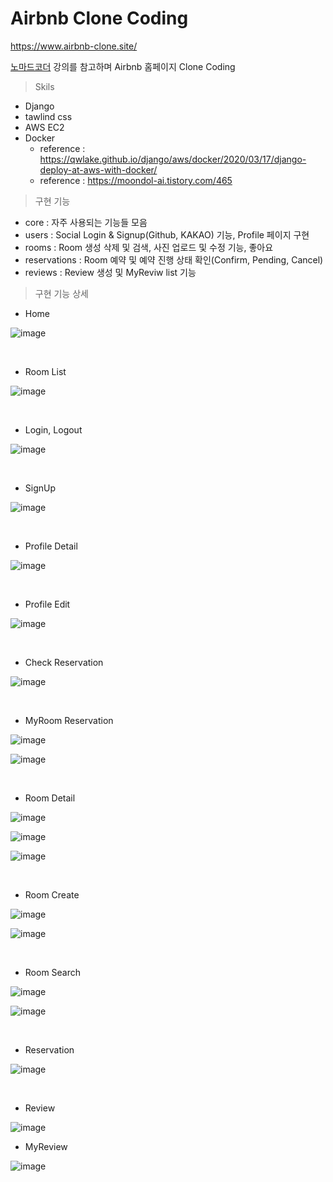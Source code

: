 # Airbnb Clone Coding

<a href="https://www.airbnb-clone.site/">https://www.airbnb-clone.site/</a>

<a href="https://nomadcoders.co/airbnb-clone">노마드코더</a> 강의를 참고하며 Airbnb 홈페이지 Clone Coding

> Skils

- Django
- tawlind css
- AWS EC2
- Docker
  - reference : https://qwlake.github.io/django/aws/docker/2020/03/17/django-deploy-at-aws-with-docker/
  - reference : https://moondol-ai.tistory.com/465

> 구현 기능

- core : 자주 사용되는 기능들 모음
- users : Social Login & Signup(Github, KAKAO) 기능, Profile 페이지 구현
- rooms :  Room 생성 삭제 및 검색, 사진 업로드 및 수정 기능, 좋아요
- reservations : Room 예약 및 예약 진행 상태 확인(Confirm, Pending, Cancel)
- reviews : Review 생성 및 MyReviw list 기능


> 구현 기능 상세

- Home

![image](https://user-images.githubusercontent.com/76996686/159270377-6f8a00e7-82eb-4f8d-93c0-20c72fc995e1.png)
 
<br>

- Room List

![image](https://user-images.githubusercontent.com/76996686/161485927-4f560d98-9512-467a-a840-149e9cbfc664.png)

<br>

- Login, Logout

![image](https://user-images.githubusercontent.com/76996686/159270630-5c51f5e9-0a09-4db6-b448-79426a13d695.png)

<br>

- SignUp

![image](https://user-images.githubusercontent.com/76996686/159270839-8351d5a2-3fc8-4ebe-94a6-9417f31dace4.png)
 
<br>

- Profile Detail

![image](https://user-images.githubusercontent.com/76996686/159271578-9285e351-9323-4c45-8485-c6f3375558a8.png)

<br>

- Profile Edit

![image](https://user-images.githubusercontent.com/76996686/159271687-bf8d2565-0cef-4fa5-80ba-159fce1491e2.png)
 
<br>

- Check Reservation

![image](https://user-images.githubusercontent.com/76996686/159274016-f669547f-002a-4247-af1c-71870a4c9419.png)

<br>

- MyRoom Reservation

![image](https://user-images.githubusercontent.com/76996686/159274876-2be28476-d02b-4a04-9f46-c0e9c9798ea7.png)

![image](https://user-images.githubusercontent.com/76996686/159274986-3b725aea-54b9-4b8d-b0c6-82ca9141cb74.png)

<br>

- Room Detail

![image](https://user-images.githubusercontent.com/76996686/159275173-d3cffeb9-ffcb-4fd6-a284-3f7e8ffa72d2.png)

![image](https://user-images.githubusercontent.com/76996686/161485428-eab68011-9266-4e1d-b2ab-aef7884c0cd4.png)

![image](https://user-images.githubusercontent.com/76996686/159275320-195a25b3-baa8-44d5-84f7-26a07e57e820.png)

 
<br>

- Room Create

![image](https://user-images.githubusercontent.com/76996686/159275473-6281c3a7-5d98-4336-9f5b-7be48b7a6006.png)

![image](https://user-images.githubusercontent.com/76996686/159275532-07dfe695-d6b4-45f1-a185-ffb45c87f48a.png)
 
<br>

- Room Search

![image](https://user-images.githubusercontent.com/76996686/159276514-878ee7c9-e7d5-4304-a0a1-d95182b8c75b.png)

![image](https://user-images.githubusercontent.com/76996686/159276764-f820e535-4606-4be9-b500-77c16056de47.png)

<br>

- Reservation

![image](https://user-images.githubusercontent.com/76996686/159276919-4f04426a-64f5-403b-aa43-d4ad030bb392.png)
 
<br>

- Review

![image](https://user-images.githubusercontent.com/76996686/159277359-5509d6d2-0bab-445c-af05-0a34ab052511.png)

- MyReview

![image](https://user-images.githubusercontent.com/76996686/161437026-7fdbbe54-2a02-43d1-9da6-5e6275ae0684.png)

<br>
